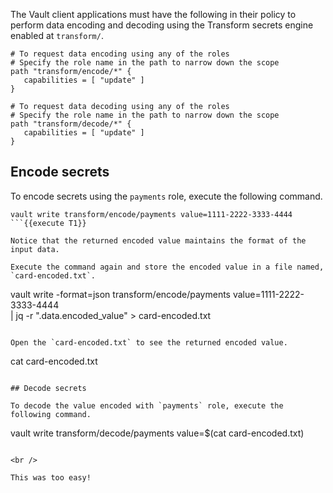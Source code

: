 The Vault client applications must have the following in their policy to perform data encoding and decoding using the Transform secrets engine enabled at `transform/`.

```
# To request data encoding using any of the roles
# Specify the role name in the path to narrow down the scope
path "transform/encode/*" {
   capabilities = [ "update" ]
}

# To request data decoding using any of the roles
# Specify the role name in the path to narrow down the scope
path "transform/decode/*" {
   capabilities = [ "update" ]
}
```

## Encode secrets

To encode secrets using the `payments` role, execute the following command.

```
vault write transform/encode/payments value=1111-2222-3333-4444
```{{execute T1}}

Notice that the returned encoded value maintains the format of the input data.

Execute the command again and store the encoded value in a file named, `card-encoded.txt`.

```
vault write -format=json transform/encode/payments value=1111-2222-3333-4444 \
   | jq -r ".data.encoded_value" > card-encoded.txt
```{{execute T1}}

Open the `card-encoded.txt` to see the returned encoded value.

```
cat card-encoded.txt
```{{execute T1}}

## Decode secrets

To decode the value encoded with `payments` role, execute the following command.

```
vault write transform/decode/payments value=$(cat card-encoded.txt)
```{{execute T1}}

<br />

This was too easy!
